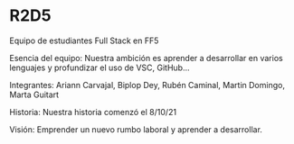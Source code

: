 # R2D5
Equipo de estudiantes Full Stack en FF5

Esencia del equipo: Nuestra ambición es aprender a desarrollar en varios lenguajes y profundizar el uso de VSC, GitHub...

Integrantes: Ariann Carvajal, Biplop Dey, Rubén Caminal, Martin Domingo, Marta Guitart

Historia: Nuestra historia comenzó el 8/10/21

Visión: Emprender un nuevo rumbo laboral y aprender a desarrollar.
